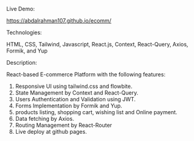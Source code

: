Live Demo:

https://abdalrahman107.github.io/ecomm/


Technologies: 

HTML, CSS, Tailwind, Javascript, React.js, Context, React-Query, Axios, Formik, and Yup


Description: 

React-based E-commerce Platform with the following features: 
1.	Responsive UI using tailwind.css and flowbite.
2.	State Management by Context and React-Query.
3.	Users Authentication and Validation using JWT.
4.	Forms Implementation by Formik and Yup.
5.	products listing, shopping cart, wishing list and Online payment.
6.	Data fetching by Axios.
7.	Routing Management by React-Router
8.	Live deploy at github pages.


